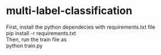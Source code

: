 # multi-label-classification
First, install the python dependecies with requirements.txt file  
      pip install -r requirements.txt    
Then, run the train file as    
      python train.py
